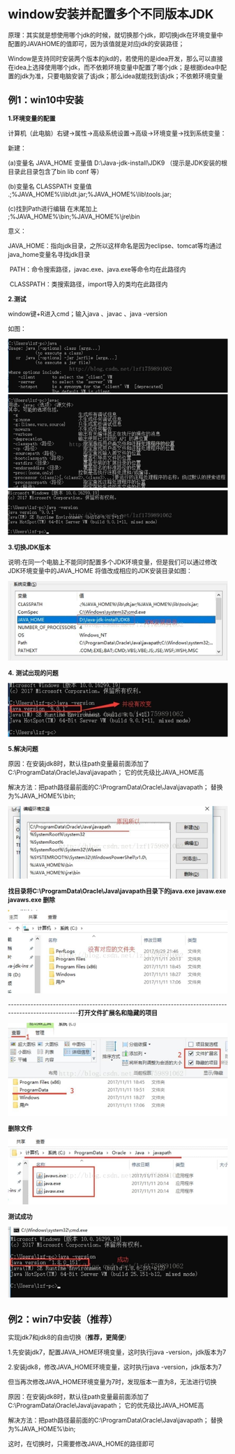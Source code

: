 # window安装并配置多个不同版本JDK

原理：其实就是想使用哪个jdk的时候，就切换那个jdk，即切换jdk在环境变量中配置的JAVAHOME的值即可，因为该值就是对应jdk的安装路径；

 

Window是支持同时安装两个版本的jkd的，若使用的是idea开发，那么可以直接在idea上选择使用哪个jdk，而不依赖环境变量中配置了哪个jdk；是根据idea中配置的jdk为准，只要电脑安装了该jdk；那么idea就能找到该jdk；不依赖环境变量

 

## 例1：win10中安装

 

**1.环境变量的配置**

计算机（此电脑）右键→属性→高级系统设置→高级→环境变量→找到系统变量：

新建：

(a)变量名 JAVA_HOME 变量值  D:\Java-jdk-install\JDK9 （提示是JDK安装的根目录此目录包含了bin  lib conf 等）

(b)变量名 CLASSPATH 变量值  .;%JAVA_HOME%\lib\dt.jar;%JAVA_HOME%\lib\tools.jar;

(c)找到Path进行编辑 在末尾加上  ;%JAVA_HOME%\bin;%JAVA_HOME%\jre\bin

意义：

   JAVA_HOME：指向jdk目录，之所以这样命名是因为eclipse、tomcat等均通过java_home变量名寻找jdk目录

​       PATH：命令搜索路径，javac.exe、java.exe等命令均在此路径内

​        CLASSPATH：类搜索路径，import导入的类均在此路径内



**2.测试**

window键+R进入cmd；输入java 、javac 、java -version

如图：

<img src="assets/wps1.jpg" alt="i mg" style="zoom:67%;" /> 

<img src="assets/wps2.jpg" alt="im g" style="zoom:67%;" /> 

<img src="assets/wps3.jpg" alt="im g" style="zoom:67%;" /> 



**3.切换JDK版本**

说明:在同一个电脑上不能同时配置多个JDK环境变量，但是我们可以通过修改JDK环境变量中的JAVA_HOME 将值改成相应的JDK安装目录如图：

<img src="assets/wps4.jpg" alt="i mg" style="zoom:67%;" /> 



**4.** **测试出现的问题**

<img src="assets/wps5.jpg" alt="im g" style="zoom:67%;" /> 



**5.解决问题**

原因：在安装jdk8时，默认往path变量最前面添加了C:\ProgramData\Oracle\Java\javapath；  它的优先级比JAVA_HOME高

解决方法：把path路径最前面的C:\ProgramData\Oracle\Java\javapath； 替换为%JAVA_HOME%\bin;

<img src="assets/wps6.jpg" alt="im g" style="zoom:67%;" /> 

 

**找目录将C:\ProgramData\Oracle\Java\javapath目录下的java.exe  javaw.exe  javaws.exe 删除**

 

<img src="assets/wps7.jpg" alt="im g" style="zoom:67%;" /> 

-------------------------------------------------------------------------------------------------------**打开文件扩展名和隐藏的项目**

<img src="assets/wps8.jpg" alt="im g" style="zoom:67%;" /> 

**删除文件**

<img src="assets/wps9.jpg" alt="im g" style="zoom:67%;" /> 

**测试成功**

<img src="assets/wps10.jpg" alt="im g" style="zoom:67%;" /> 

 

 

## 例2：win7中安装（推荐）

 

实现jdk7和jdk8的自由切换（**推荐，更简便**）

1.先安装jdk7，配置JAVA_HOME环境变量，这时执行java -version，jdk版本为7

2.安装jdk8，修改JAVA_HOME环境变量，这时执行java -version，jdk版本为7

但当再次修改JAVA_HOME环境变量为7时，发现版本一直为8，无法进行切换

原因：在安装jdk8时，默认往path变量最前面添加了C:\ProgramData\Oracle\Java\javapath；  它的优先级比JAVA_HOME高

解决方法：把path路径最前面的C:\ProgramData\Oracle\Java\javapath； 替换为%JAVA_HOME%\bin;

这时，在切换时，只需要修改JAVA_HOME的路径即可

 

 

 

 